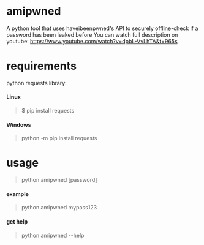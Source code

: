 # amipwned
A python tool that uses haveibeenpwned's API to securely offline-check if a password has been leaked before
You can watch full description on youtube: https://www.youtube.com/watch?v=dpbL-VvLhTA&t=965s

# requirements
python requests library:

#### Linux
> $ pip install requests 

#### Windows
> python -m pip install requests

# usage
> python amipwned [password]

#### example
> python amipwned mypass123

#### get help
> python amipwned --help
